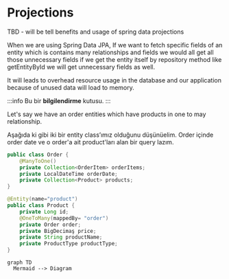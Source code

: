# Projections

TBD - will be tell benefits and usage of spring data projections

When we are using Spring Data JPA, If we want to fetch specific fields of an entity which is contains many relationships and fields we would all get all those unnecessary fields if we get the entity itself by repository method like getEntityById we will get unnecessary fields as well.

It will leads to overhead resource usage in the database and our application because of unused data will load to memory.

:::info
Bu bir **bilgilendirme** kutusu.
:::

Let's say we have an order entities which have products in one to may relationship.

Aşağıda ki gibi iki bir entity class’ımız olduğunu düşünüelim. Order içinde order date ve o order'a ait product'ları alan bir query lazım.

```java
public class Order {
	@ManyToOne()
	private Collection<OrderItem> orderItems;
	private LocalDateTime orderDate;
	private Collection<Product> products;
}
```

```java
@Entity(name="product")
public class Product {
	private Long id;
	@OneToMany(mappedBy= "order")
	private Order order;
	private BigDecimaş price;
	private String productName;
	private ProductType productType;
}
```

```mermaid
graph TD
  Mermaid --> Diagram
```
